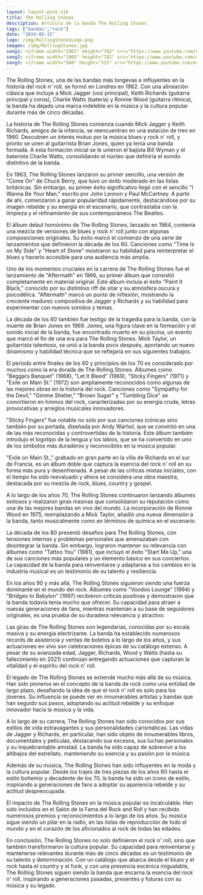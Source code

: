 ```yaml
---
layout: layout-post.njk
title: The Rolling Stones
description: Artículo de la banda The Rolling Stones
tags: ["bandas","rock"]
date: "2024-05-15"
logo: /img/RollingStonesLogo.png
imagen: /img/RollingStones.jpg
song1: <iframe width="1903" height="782" src="https://www.youtube.com/embed/EBUFtoC2oj4" title="Paint It, Black" frameborder="0" allow="accelerometer; autoplay; clipboard-write; encrypted-media; gyroscope; picture-in-picture; web-share" referrerpolicy="strict-origin-when-cross-origin" allowfullscreen></iframe>
song2: <iframe width="1903" height="782" src="https://www.youtube.com/embed/MSSxnv1_J2g" title="[I Can&#39;t Get No] Satisfaction (Mono)" frameborder="0" allow="accelerometer; autoplay; clipboard-write; encrypted-media; gyroscope; picture-in-picture; web-share" referrerpolicy="strict-origin-when-cross-origin" allowfullscreen></iframe>
song3: <iframe width="560" height="315" src="https://www.youtube.com/embed/SGyOaCXr8Lw?si=UxqWdIg_A5ImOO3E" title="YouTube video player" frameborder="0" allow="accelerometer; autoplay; clipboard-write; encrypted-media; gyroscope; picture-in-picture; web-share" referrerpolicy="strict-origin-when-cross-origin" allowfullscreen></iframe>
---
```

The Rolling Stones, una de las bandas más longevas e influyentes en la historia del rock n' roll, se formó en Londres en 1962. Con una alineación clásica que incluye a Mick Jagger (voz principal), Keith Richards (guitarra principal y coros), Charlie Watts (batería) y Ronnie Wood (guitarra rítmica), la banda ha dejado una marca indeleble en la música y la cultura popular durante más de cinco décadas.

La historia de The Rolling Stones comienza cuando Mick Jagger y Keith Richards, amigos de la infancia, se reencuentran en una estación de tren en 1960. Descubren un interés mutuo por la música blues y rock n' roll, y pronto se unen al guitarrista Brian Jones, quien ya tenía una banda formada. A esta formación inicial se le unieron el bajista Bill Wyman y el baterista Charlie Watts, consolidando el núcleo que definiría el sonido distintivo de la banda.

En 1963, The Rolling Stones lanzaron su primer sencillo, una versión de "Come On" de Chuck Berry, que tuvo un éxito moderado en las listas británicas. Sin embargo, su primer éxito significativo llegó con el sencillo "I Wanna Be Your Man," escrito por John Lennon y Paul McCartney. A partir de ahí, comenzaron a ganar popularidad rápidamente, destacándose por su imagen rebelde y su energía en el escenario, que contrastaba con la limpieza y el refinamiento de sus contemporáneos The Beatles.

El álbum debut homónimo de The Rolling Stones, lanzado en 1964, contenía una mezcla de versiones de blues y rock n' roll junto con algunas composiciones originales. Su éxito marcó el comienzo de una serie de lanzamientos que definieron la década de los 60. Canciones como "Time Is on My Side" y "Heart of Stone" mostraron su habilidad para reinterpretar el blues y hacerlo accesible para una audiencia más amplia.

Uno de los momentos cruciales en la carrera de The Rolling Stones fue el lanzamiento de "Aftermath" en 1966, su primer álbum que consistió completamente en material original. Este álbum incluía el éxito "Paint It Black," conocido por su distintivo riff de sitar y su atmósfera oscura y psicodélica. "Aftermath" marcó un punto de inflexión, mostrando la creciente madurez compositiva de Jagger y Richards y su habilidad para experimentar con nuevos sonidos y temas.

La década de los 60 también fue testigo de la tragedia para la banda, con la muerte de Brian Jones en 1969. Jones, una figura clave en la formación y el sonido inicial de la banda, fue encontrado muerto en su piscina, un evento que marcó el fin de una era para The Rolling Stones. Mick Taylor, un guitarrista talentoso, se unió a la banda poco después, aportando un nuevo dinamismo y habilidad técnica que se reflejaría en sus siguientes trabajos.

El periodo entre finales de los 60 y principios de los 70 es considerado por muchos como la era dorada de The Rolling Stones. Álbumes como "Beggars Banquet" (1968), "Let It Bleed" (1969), "Sticky Fingers" (1971) y "Exile on Main St." (1972) son ampliamente reconocidos como algunas de las mejores obras en la historia del rock. Canciones como "Sympathy for the Devil," "Gimme Shelter," "Brown Sugar" y "Tumbling Dice" se convirtieron en himnos del rock, caracterizadas por su energía cruda, letras provocativas y arreglos musicales innovadores.

"Sticky Fingers" fue notable no solo por sus canciones icónicas sino también por su portada, diseñada por Andy Warhol, que se convirtió en una de las más reconocidas y controvertidas de la historia. Este álbum también introdujo el logotipo de la lengua y los labios, que se ha convertido en uno de los símbolos más duraderos y reconocibles en la música popular.

"Exile on Main St.," grabado en gran parte en la villa de Richards en el sur de Francia, es un álbum doble que captura la esencia del rock n' roll en su forma más pura y desenfrenada. A pesar de las críticas mixtas iniciales, con el tiempo ha sido reevaluado y ahora se considera una obra maestra, destacada por su mezcla de rock, blues, country y gospel.

A lo largo de los años 70, The Rolling Stones continuaron lanzando álbumes exitosos y realizaron giras masivas que consolidaron su reputación como una de las mejores bandas en vivo del mundo. La incorporación de Ronnie Wood en 1975, reemplazando a Mick Taylor, añadió una nueva dimensión a la banda, tanto musicalmente como en términos de química en el escenario.

La década de los 80 presentó desafíos para The Rolling Stones, con tensiones internas y problemas personales que amenazaban con desintegrar la banda. Sin embargo, lograron mantener su relevancia con álbumes como "Tattoo You" (1981), que incluyó el éxito "Start Me Up," una de sus canciones más populares y un elemento básico en sus conciertos. La capacidad de la banda para reinventarse y adaptarse a los cambios en la industria musical es un testimonio de su talento y resiliencia.

En los años 90 y más allá, The Rolling Stones siguieron siendo una fuerza dominante en el mundo del rock. Álbumes como "Voodoo Lounge" (1994) y "Bridges to Babylon" (1997) recibieron críticas positivas y demostraron que la banda todavía tenía mucho que ofrecer. Su capacidad para atraer a nuevas generaciones de fans, mientras mantenían a su base de seguidores originales, es una prueba de su duradera relevancia y atractivo.

Las giras de The Rolling Stones son legendarias, conocidas por su escala masiva y su energía electrizante. La banda ha establecido numerosos récords de asistencia y ventas de boletos a lo largo de los años, y sus actuaciones en vivo son celebraciones épicas de su catálogo extenso. A pesar de su avanzada edad, Jagger, Richards, Wood y Watts (hasta su fallecimiento en 2021) continúan entregando actuaciones que capturan la vitalidad y el espíritu del rock n' roll.

El legado de The Rolling Stones se extiende mucho más allá de su música. Han sido pioneros en el concepto de la banda de rock como una entidad de largo plazo, desafiando la idea de que el rock n' roll es solo para los jóvenes. Su influencia se puede ver en innumerables artistas y bandas que han seguido sus pasos, adoptando su actitud rebelde y su enfoque innovador hacia la música y la vida.

A lo largo de su carrera, The Rolling Stones han sido conocidos por sus estilos de vida extravagantes y sus personalidades carismáticas. Las vidas de Jagger y Richards, en particular, han sido objeto de innumerables libros, documentales y películas, destacando sus excesos, sus luchas personales y su inquebrantable amistad. La banda ha sido capaz de sobrevivir a los altibajos del estrellato, manteniendo su esencia y su pasión por la música.

Además de su música, The Rolling Stones han sido influyentes en la moda y la cultura popular. Desde los trajes de tres piezas de los años 60 hasta el estilo bohemio y decadente de los 70, la banda ha sido un ícono de estilo, inspirando a generaciones de fans a adoptar su apariencia rebelde y su actitud despreocupada.

El impacto de The Rolling Stones en la música popular es incalculable. Han sido incluidos en el Salón de la Fama del Rock and Roll y han recibido numerosos premios y reconocimientos a lo largo de los años. Su música sigue siendo un pilar en la radio, en las listas de reproducción de todo el mundo y en el corazón de los aficionados al rock de todas las edades.

En conclusión, The Rolling Stones no solo definieron el rock n' roll, sino que también transformaron la cultura popular. Su capacidad para reinventarse y mantenerse relevantes durante más de cinco décadas es un testimonio de su talento y determinación. Con un catálogo que abarca desde el blues y el rock hasta el country y el funk, y con una presencia escénica inigualable, The Rolling Stones siguen siendo la banda que encarna la esencia del rock n' roll, inspirando a generaciones pasadas, presentes y futuras con su música y su legado.